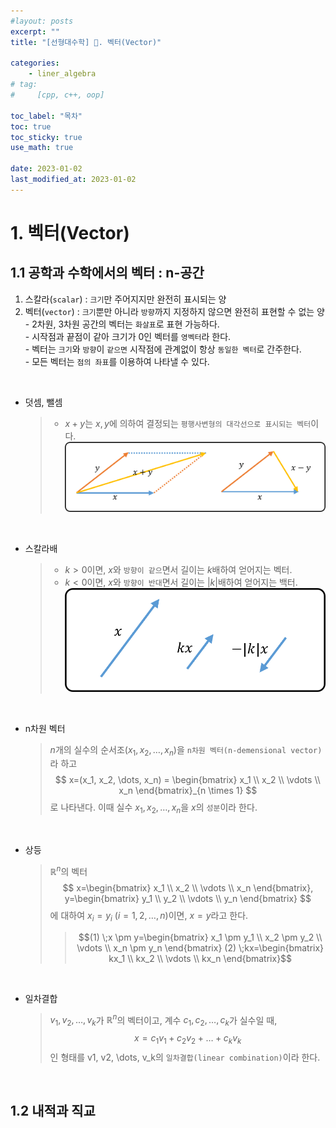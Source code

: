 ```yaml
---
#layout: posts
excerpt: ""
title: "[선형대수학] 📂. 벡터(Vector)"

categories:
    - liner_algebra
# tag:
#     [cpp, c++, oop]

toc_label: "목차"
toc: true
toc_sticky: true
use_math: true

date: 2023-01-02
last_modified_at: 2023-01-02
---
```


# 1. 벡터(Vector)
## 1.1 공학과 수학에서의 벡터 : n-공간
  1. 스칼라(`scalar`) : `크기`만 주어지지만 완전히 표시되는 양
  2. 벡터(`vector`) : `크기`뿐만 아니라 `방향`까지 지정하지 않으면 완전히 표현할 수 없는 양  
    - 2차원, 3차원 공간의 벡터는 `화살표`로 표현 가능하다.  
    - 시작점과 끝점이 같아 크기가 0인 벡터를 `영벡터`라 한다.  
    - 벡터는 `크기`와 `방향`이 `같으면` 시작점에 관계없이 항상 `동일한 벡터`로 간주한다.  
    - 모든 벡터는 `점의 좌표`를 이용하여 나타낼 수 있다.  

</br>

- 덧셈, 뺄셈  
  > - $x+y$는 $x, y$에 의하여 결정되는 `평행사변형의 대각선으로 표시되는 벡터`이다.  
  > ![plus_minus](../../assets/images/liner_algebra/0_vector/plus_minus.png)

</br>

- 스칼라배
  > - $k>0$이면, $x$와 `방향이 같으`면서 길이는 $k$배하여 얻어지는 벡터.
  > - $k<0$이면, $x$와 `방향이 반대`면서 길이는 $\lvert k \rvert$배하여 얻어지는 백터.
  > ![scalar_multiply](../../assets/images/liner_algebra/0_vector/scalar_multiply.png)

</br>

- n차원 벡터
  > $n$개의 실수의 순서조$(x_1, x_2, \dots, x_n)$을 `n차원 벡터(n-demensional vector)`라 하고  
  > $$ x=(x_1, x_2, \dots, x_n) = \begin{bmatrix} x_1  \\ x_2 \\ \vdots \\ x_n \end{bmatrix}_{n \times 1} $$
  > 로 나타낸다. 이때 실수 $x_1, x_2, \dots, x_n$을 $x$의 `성분`이라 한다.

</br>

- 상등
  > $\mathbb{R}^n$의 벡터
  > $$ x=\begin{bmatrix} x_1 \\ x_2 \\ \vdots \\ x_n \end{bmatrix}, y=\begin{bmatrix} y_1 \\ y_2 \\ \vdots \\ y_n \end{bmatrix} $$
  > 에 대하여 $x_i=y_i$ $(i=1,2, \dots, n)$이면, $x=y$라고 한다.
  >> $$(1) \;x \pm y=\begin{bmatrix} x_1 \pm y_1 \\ x_2 \pm y_2 \\ \vdots \\ x_n \pm y_n \end{bmatrix}
    (2) \;kx=\begin{bmatrix} kx_1 \\ kx_2 \\ \vdots \\ kx_n \end{bmatrix}$$

</br>

- 일차결합
  > $v_1, v_2, \dots, v_k$가 $\mathbb{R}^n$의 벡터이고, 계수 $c_1, c_2, \dots, c_k$가 실수일 때,
  > $$ x=c_1v_1+c_2v_2+ \dots +c_kv_k $$
  > 인 형태를 v1, v2, \dots, v_k의 `일차결합(linear combination)`이라 한다.

</br>

## 1.2 내적과 직교